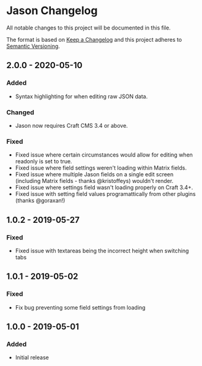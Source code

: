 # Jason Changelog

All notable changes to this project will be documented in this file.

The format is based on [Keep a Changelog](http://keepachangelog.com/) and this project adheres to [Semantic Versioning](http://semver.org/).

## 2.0.0 - 2020-05-10

### Added

- Syntax highlighting for when editing raw JSON data.

### Changed

- Jason now requires Craft CMS 3.4 or above.

### Fixed

- Fixed issue where certain circumstances would allow for editing when readonly is set to true.
- Fixed issue where field settings weren't loading within Matrix fields.
- Fixed issue where multiple Jason fields on a single edit screen (including Matrix fields - thanks @kristoffeys) wouldn't render.
- Fixed issue where settings field wasn't loading properly on Craft 3.4+.
- Fixed issue with setting field values programattically from other plugins (thanks @goraxan!)

## 1.0.2 - 2019-05-27

### Fixed

- Fixed issue with textareas being the incorrect height when switching tabs

## 1.0.1 - 2019-05-02

### Fixed

- Fix bug preventing some field settings from loading

## 1.0.0 - 2019-05-01

### Added

- Initial release
